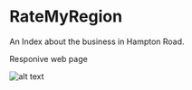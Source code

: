 # RateMyRegion

<p> An Index about the business in Hampton Road.</p>

<p> Responive web page </p>

![alt text](https://github.com/girishkathireddy/ratemyregion-index/images/git/img-1.PNG"Images")
